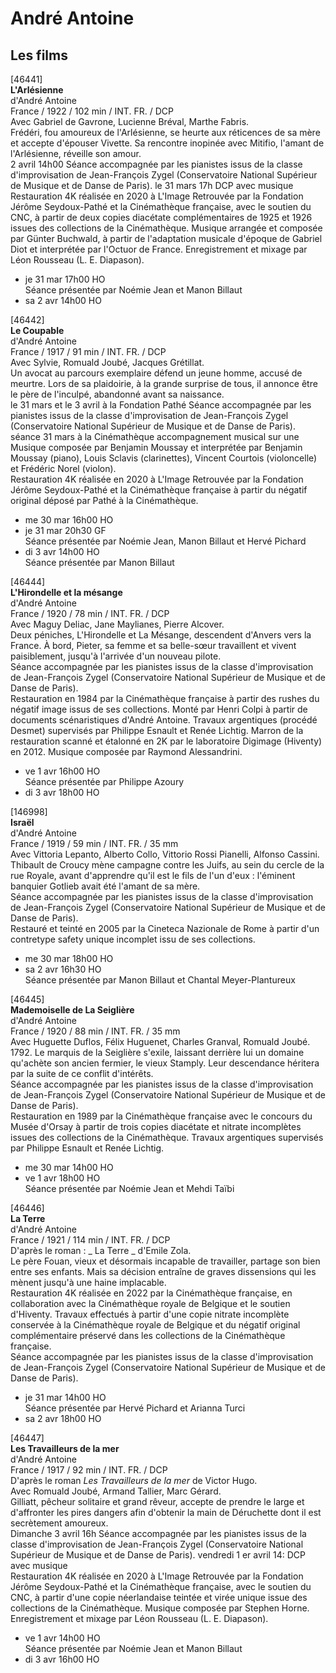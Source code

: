# André Antoine

## Les films

[46441]  
**L'Arlésienne**  
d'André Antoine  
France / 1922 / 102 min / INT. FR. / DCP  
Avec Gabriel de Gavrone, Lucienne Bréval, Marthe Fabris.  
Frédéri, fou amoureux de l'Arlésienne, se heurte aux réticences de sa mère et accepte d'épouser Vivette. Sa rencontre inopinée avec Mitifio, l'amant de l'Arlésienne, réveille son amour.  
2 avril 14h00 Séance accompagnée par les pianistes issus de la classe d'improvisation de Jean-François Zygel (Conservatoire National Supérieur de Musique et de Danse de Paris). le 31 mars 17h DCP avec musique  
Restauration 4K réalisée en 2020 à L'Image Retrouvée par la Fondation Jérôme Seydoux-Pathé et la Cinémathèque française, avec le soutien du CNC, à partir de deux copies diacétate complémentaires de 1925 et 1926 issues des collections de la Cinémathèque. Musique arrangée et composée par Günter Buchwald, à partir de l'adaptation musicale d'époque de Gabriel Diot et interprétée par l'Octuor de France. Enregistrement et mixage par Léon Rousseau (L. E. Diapason).

- je 31 mar 17h00 HO  
Séance présentée par Noémie Jean et Manon Billaut  
- sa 2 avr 14h00 HO

[46442]  
**Le Coupable**  
d'André Antoine  
France / 1917 / 91 min / INT. FR. / DCP  
Avec Sylvie, Romuald Joubé, Jacques Grétillat.  
Un avocat au parcours exemplaire défend un jeune homme, accusé de meurtre. Lors de sa plaidoirie, à la grande surprise de tous, il annonce être le père de l'inculpé, abandonné avant sa naissance.  
le 31 mars et le 3 avril à la Fondation Pathé Séance accompagnée par les pianistes issus de la classe d'improvisation de Jean-François Zygel (Conservatoire National Supérieur de Musique et de Danse de Paris).  
séance 31 mars à la Cinémathèque accompagnement musical sur une Musique composée par Benjamin Moussay et interprétée par Benjamin Moussay (piano), Louis Sclavis (clarinettes), Vincent Courtois (violoncelle) et Frédéric Norel (violon).  
Restauration 4K réalisée en 2020 à L'Image Retrouvée par la Fondation Jérôme Seydoux-Pathé et la Cinémathèque française à partir du négatif original déposé par Pathé à la Cinémathèque.

- me 30 mar 16h00 HO  
- je 31 mar 20h30 GF  
Séance présentée par Noémie Jean, Manon Billaut et Hervé Pichard  
- di 3 avr 14h00 HO  
Séance présentée par Manon Billaut

[46444]  
**L'Hirondelle et la mésange**  
d'André Antoine  
France / 1920 / 78 min / INT. FR. / DCP  
Avec Maguy Deliac, Jane Maylianes, Pierre Alcover.  
Deux péniches, L'Hirondelle et La Mésange, descendent d'Anvers vers la France. À bord, Pieter, sa femme et sa belle-sœur travaillent et vivent paisiblement, jusqu'à l'arrivée d'un nouveau pilote.  
Séance accompagnée par les pianistes issus de la classe d'improvisation de Jean-François Zygel (Conservatoire National Supérieur de Musique et de Danse de Paris).  
Restauration en 1984 par la Cinémathèque française à partir des rushes du négatif image issus de ses collections. Monté par Henri Colpi à partir de documents scénaristiques d'André Antoine. Travaux argentiques (procédé Desmet) supervisés par Philippe Esnault et Renée Lichtig. Marron de la restauration scanné et étalonné en 2K par le laboratoire Digimage (Hiventy) en 2012. Musique composée par Raymond Alessandrini.

- ve 1 avr 16h00 HO  
Séance présentée par Philippe Azoury  
- di 3 avr 18h00 HO

[146998]  
**Israël**  
d'André Antoine  
France / 1919 / 59 min / INT. FR. / 35 mm  
Avec Vittoria Lepanto, Alberto Collo, Vittorio Rossi Pianelli, Alfonso Cassini.  
Thibault de Croucy mène campagne contre les Juifs, au sein du cercle de la rue Royale, avant d'apprendre qu'il est le fils de l'un d'eux : l'éminent banquier Gotlieb avait été l'amant de sa mère.  
Séance accompagnée par les pianistes issus de la classe d'improvisation de Jean-François Zygel (Conservatoire National Supérieur de Musique et de Danse de Paris).  
Restauré et teinté en 2005 par la Cineteca Nazionale de Rome à partir d'un contretype safety unique incomplet issu de ses collections.

- me 30 mar 18h00 HO  
- sa 2 avr 16h30 HO  
Séance présentée par Manon Billaut et Chantal Meyer-Plantureux

[46445]  
**Mademoiselle de La Seiglière**  
d'André Antoine  
France / 1920 / 88 min / INT. FR. / 35 mm  
Avec Huguette Duflos, Félix Huguenet, Charles Granval, Romuald Joubé.  
1792\. Le marquis de la Seiglière s'exile, laissant derrière lui un domaine qu'achète son ancien fermier, le vieux Stamply. Leur descendance héritera par la suite de ce conflit d'intérêts.  
Séance accompagnée par les pianistes issus de la classe d'improvisation de Jean-François Zygel (Conservatoire National Supérieur de Musique et de Danse de Paris).  
Restauration en 1989 par la Cinémathèque française avec le concours du Musée d'Orsay à partir de trois copies diacétate et nitrate incomplètes issues des collections de la Cinémathèque. Travaux argentiques supervisés par Philippe Esnault et Renée Lichtig.

- me 30 mar 14h00 HO  
- ve 1 avr 18h00 HO  
Séance présentée par Noémie Jean et Mehdi Taïbi

[46446]  
**La Terre**  
d'André Antoine  
France / 1921 / 114 min / INT. FR. / DCP  
D'après le roman : _ La Terre _ d'Emile Zola.  
Le père Fouan, vieux et désormais incapable de travailler, partage son bien entre ses enfants. Mais sa décision entraîne de graves dissensions qui les mènent jusqu'à une haine implacable.  
Restauration 4K réalisée en 2022 par la Cinémathèque française, en collaboration avec la Cinémathèque royale de Belgique et le soutien d'Hiventy. Travaux effectués à partir d'une copie nitrate incomplète conservée à la Cinémathèque royale de Belgique et du négatif original complémentaire préservé dans les collections de la Cinémathèque française.  
Séance accompagnée par les pianistes issus de la classe d'improvisation de Jean-François Zygel (Conservatoire National Supérieur de Musique et de Danse de Paris).

- je 31 mar 14h00 HO  
Séance présentée par Hervé Pichard et Arianna Turci  
- sa 2 avr 18h00 HO

[46447]  
**Les Travailleurs de la mer**  
d'André Antoine  
France / 1917 / 92 min / INT. FR. / DCP  
D'après le roman _Les Travailleurs de la mer_ de Victor Hugo.  
Avec Romuald Joubé, Armand Tallier, Marc Gérard.  
Gilliatt, pêcheur solitaire et grand rêveur, accepte de prendre le large et d'affronter les pires dangers afin d'obtenir la main de Déruchette dont il est secrètement amoureux.  
Dimanche 3 avril 16h Séance accompagnée par les pianistes issus de la classe d'improvisation de Jean-François Zygel (Conservatoire National Supérieur de Musique et de Danse de Paris). vendredi 1 er avril 14: DCP avec musique  
Restauration 4K réalisée en 2020 à L'Image Retrouvée par la Fondation Jérôme Seydoux-Pathé et la Cinémathèque française, avec le soutien du CNC, à partir d'une copie néerlandaise teintée et virée unique issue des collections de la Cinémathèque. Musique composée par Stephen Horne. Enregistrement et mixage par Léon Rousseau (L. E. Diapason).

- ve 1 avr 14h00 HO  
Séance présentée par Noémie Jean et Manon Billaut  
- di 3 avr 16h00 HO

